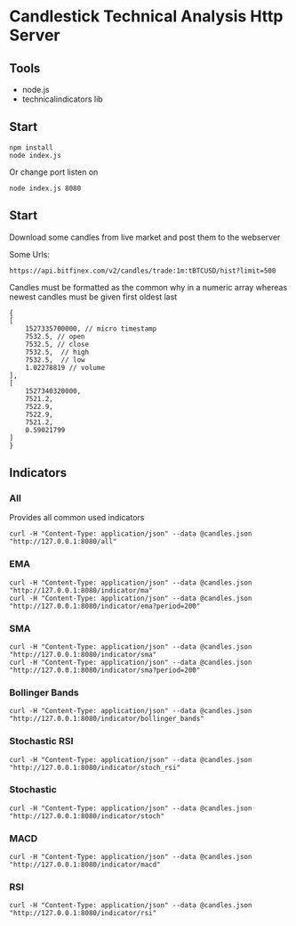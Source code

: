 # Candlestick Technical Analysis Http Server

## Tools

- node.js
- technicalindicators lib

## Start

```
npm install
node index.js
```

Or change port listen on

```
node index.js 8080
```

## Start

Download some candles from live market and post them to the webserver

Some Urls:

```
https://api.bitfinex.com/v2/candles/trade:1m:tBTCUSD/hist?limit=500

```

Candles must be formatted as the common why in a numeric array whereas newest candles must be given first oldest last
        
```
{
[
    1527335700000, // micro timestamp
    7532.5, // open
    7532.5, // close
    7532.5,  // high
    7532.5,  // low
    1.02278819 // volume
],
[
    1527340320000,
    7521.2,
    7522.9,
    7522.9,
    7521.2,
    0.59021799
]
}
```

## Indicators

### All

Provides all common used indicators

```
curl -H "Content-Type: application/json" --data @candles.json "http://127.0.0.1:8080/all"
```

### EMA

```
curl -H "Content-Type: application/json" --data @candles.json "http://127.0.0.1:8080/indicator/ma"
curl -H "Content-Type: application/json" --data @candles.json "http://127.0.0.1:8080/indicator/ema?period=200"
```

### SMA

```
curl -H "Content-Type: application/json" --data @candles.json "http://127.0.0.1:8080/indicator/sma"
curl -H "Content-Type: application/json" --data @candles.json "http://127.0.0.1:8080/indicator/sma?period=200"

```

### Bollinger Bands

```
curl -H "Content-Type: application/json" --data @candles.json "http://127.0.0.1:8080/indicator/bollinger_bands"
```

### Stochastic RSI

```
curl -H "Content-Type: application/json" --data @candles.json "http://127.0.0.1:8080/indicator/stoch_rsi"
```

### Stochastic

```
curl -H "Content-Type: application/json" --data @candles.json "http://127.0.0.1:8080/indicator/stoch"
```

### MACD

```
curl -H "Content-Type: application/json" --data @candles.json "http://127.0.0.1:8080/indicator/macd"
```

### RSI

```
curl -H "Content-Type: application/json" --data @candles.json "http://127.0.0.1:8080/indicator/rsi"
```